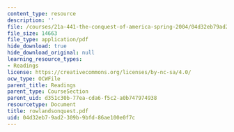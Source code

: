 ```yaml
---
content_type: resource
description: ''
file: /courses/21a-441-the-conquest-of-america-spring-2004/04d32eb79ad2309b9bfd86ae100e0f7c_rowlandsonquest.pdf
file_size: 14663
file_type: application/pdf
hide_download: true
hide_download_original: null
learning_resource_types:
- Readings
license: https://creativecommons.org/licenses/by-nc-sa/4.0/
ocw_type: OCWFile
parent_title: Readings
parent_type: CourseSection
parent_uid: d351c30b-77ea-cda6-f5c2-a0b747974938
resourcetype: Document
title: rowlandsonquest.pdf
uid: 04d32eb7-9ad2-309b-9bfd-86ae100e0f7c
---
```

